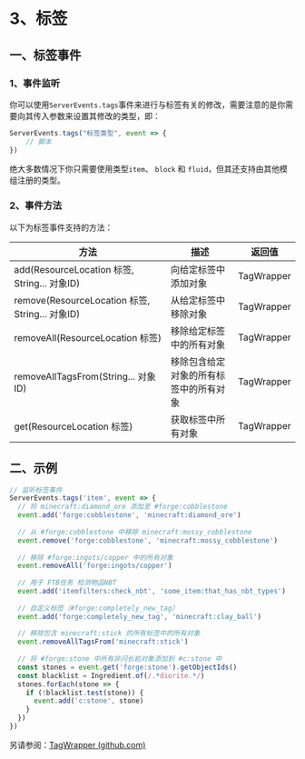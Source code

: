 # 3、标签

## 一、标签事件

### 1、事件监听

你可以使用`ServerEvents.tags`事件来进行与标签有关的修改，需要注意的是你需要向其传入参数来设置其修改的类型，即：

```js
ServerEvents.tags("标签类型", event => {
    // 脚本
})
```

绝大多数情况下你只需要使用类型`item`、 `block` 和 `fluid`，但其还支持由其他模组注册的类型。

### 2、事件方法

以下为标签事件支持的方法：

| 方法                                            | 描述                                   | 返回值     |
| ----------------------------------------------- | -------------------------------------- | ---------- |
| add(ResourceLocation 标签, String... 对象ID)    | 向给定标签中添加对象                   | TagWrapper |
| remove(ResourceLocation 标签, String... 对象ID) | 从给定标签中移除对象                   | TagWrapper |
| removeAll(ResourceLocation 标签)                | 移除给定标签中的所有对象               | TagWrapper |
| removeAllTagsFrom(String... 对象ID)             | 移除包含给定对象的所有标签中的所有对象 | TagWrapper |
| get(ResourceLocation 标签)                      | 获取标签中所有对象                     | TagWrapper |

## 二、示例

```js
// 监听标签事件
ServerEvents.tags('item', event => {
  // 将 minecraft:diamond_ore 添加至 #forge:cobblestone
  event.add('forge:cobblestone', 'minecraft:diamond_ore')
  
  // 从 #forge:cobblestone 中移除 minecraft:mossy_cobblestone
  event.remove('forge:cobblestone', 'minecraft:mossy_cobblestone')
  
  // 移除 #forge:ingots/copper 中的所有对象
  event.removeAll('forge:ingots/copper')
  
  // 用于 FTB任务 检测物品NBT
  event.add('itemfilters:check_nbt', 'some_item:that_has_nbt_types')
  
  // 自定义标签（#forge:completely_new_tag）
  event.add('forge:completely_new_tag', 'minecraft:clay_ball')
  
  // 移除包含 minecraft:stick 的所有标签中的所有对象
  event.removeAllTagsFrom('minecraft:stick')
  
  // 将 #forge:stone 中所有非闪长岩对象添加到 #c:stone 中
  const stones = event.get('forge:stone').getObjectIds()
  const blacklist = Ingredient.of(/.*diorite.*/)
  stones.forEach(stone => {
    if (!blacklist.test(stone)) {
      event.add('c:stone', stone)
    }
  })
})
```

另请参阅：[TagWrapper (github.com)](https://github.com/KubeJS-Mods/KubeJS/blob/3a446ee3127181a2e6492cd3d78021f034c91ec6/common/src/main/java/dev/latvian/mods/kubejs/server/TagEventJS.java#L35)